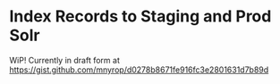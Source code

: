 # Index Records to Staging and Prod Solr

WiP! Currently in draft form at https://gist.github.com/mnyrop/d0278b8671fe916fc3e2801631d7b89d